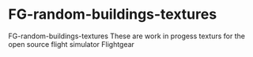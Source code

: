 # FG-random-buildings-textures
FG-random-buildings-textures
These are work in progess texturs for the open source flight simulator Flightgear
